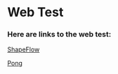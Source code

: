 # Web Test

### Here are links to the web test:


[ShapeFlow](https://raidermakerspace.github.io/webGLTesting/shapeflow/index.html)

[Pong](https://raidermakerspace.github.io/webGLTesting/pong/index.html)
